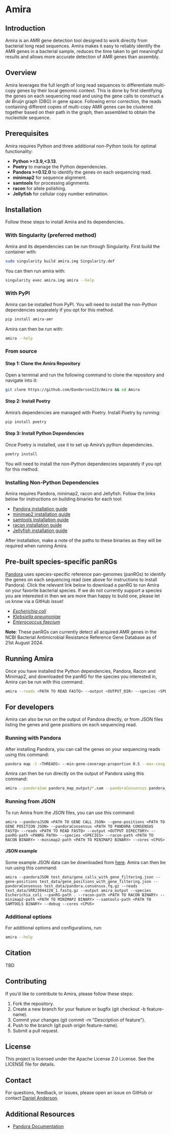 # Amira

## Introduction

Amira is an AMR gene detection tool designed to work directly from bacterial long read sequences. Amira makes it easy to reliably identify the AMR genes in a bacterial sample, reduces the time taken to get meaningful results and allows more accurate detection of AMR genes than assembly.

## Overview

Amira leverages the full length of long read sequences to differentiate multi-copy genes by their local genomic context. This is done by first identifying the genes on each sequencing read and using the gene calls to construct a *de Bruijn* graph (DBG) in gene space. Following error correction, the reads containing different copies of multi-copy AMR genes can be clustered together based on their path in the graph, then assembled to obtain the nucleotide sequence.

## Prerequisites

Amira requires Python and three additional non-Python tools for optimal functionality:

- **Python >=3.9,<3.13**.
- **Poetry** to manage the Python dependencies.
- **Pandora >=0.12.0** to identify the genes on each sequencing read.
- **minimap2** for sequence alignment.
- **samtools** for processing alignments.
- **racon** for allele polishing.
- **Jellyfish** for cellular copy number estimation.

## Installation

Follow these steps to install Amira and its dependencies.

### With Singularity (preferred method)

Amira and its dependencies can be run through Singularity. First build the container with:

```bash
sudo singularity build amira.img Singularity.def
```

You can then run amira with:
```bash
singularity exec amira.img amira --help
```
### With PyPI

Amira can be installed from PyPI. You will need to install the non-Python dependencies separately if you opt for this method.
```bash
pip install amira-amr
```
Amira can then be run with:
```bash
amira --help
```

### From source

#### Step 1: Clone the Amira Repository

Open a terminal and run the following command to clone the repository and navigate into it:
```bash
git clone https://github.com/Danderson123/Amira && cd Amira
```
#### Step 2: Install Poetry
Amira’s dependencies are managed with Poetry. Install Poetry by running:
```bash
pip install poetry
```
#### Step 3: Install Python Dependencies
Once Poetry is installed, use it to set up Amira’s python dependencies.
```bash
poetry install
```
You will need to install the non-Python dependencies separately if you opt for this method.

### Installing Non-Python Dependencies
Amira requires Pandora, minimap2, racon and Jellyfish. Follow the links below for instructions on building binaries for each tool:

- [Pandora installation guide](https://github.com/iqbal-lab-org/pandora?tab=readme-ov-file#installation)
- [minimap2 installation guide](https://github.com/lh3/minimap2)
- [samtools installation guide](https://www.htslib.org/download/)
- [racon installation guide](https://github.com/isovic/racon)
- [Jellyfish installation guide](https://github.com/gmarcais/Jellyfish)

After installation, make a note of the paths to these binaries as they will be required when running Amira.

## Pre-built species-specific panRGs
[Pandora](https://github.com/iqbal-lab-org/pandora) uses species-specific reference pan-genomes (panRGs) to identify the genes on each sequencing read (see above for instructions to install Pandora). Click the relevant link below to download a panRG to run Amira on your favorite bacterial species. If we do not currently support a species you are interested in then we are more than happy to build one, please let us know via a GitHub issue!
* [*Escherichia coli*](https://drive.google.com/file/d/13c_bUXnBEs9iEPPobou7-xEgkz_t08YP/view?usp=sharing)
* [*Klebsiella pneumoniae*](https://drive.google.com/file/d/1DYG3QW3nrQfSckIX9Vjbhbqz5bRd9W3j/view?usp=drive_link)
* [*Enterococcus faecium*](https://drive.google.com/file/d/1AzzFNRbH6VXPj5CX2txlcxhW8AhL9HSh/view?usp=sharing)

**Note**: These panRGs can currently detect all acquired AMR genes in the NCBI Bacterial Antimicrobial Resistance Reference Gene Database as of 21st August 2024.

## Running Amira

Once you have installed the Python dependencies, Pandora, Racon and Minimap2, and downloaded the panRG for the species you interested in, Amira can be run with this command.

```bash
amira --reads <PATH TO READ FASTQ> --output <OUTPUT_DIR> --species <SPECIES> --panRG-path <PANRG PATH> --pandora-path <PATH TO PANDORA BINARY --racon-path <PATH TO RACON BINARY> --minimap2-path <PATH TO MINIMAP2 BINARY> --samtools-path <PATH TO SAMTOOLS BINARY> --cores <CPUS>
```

## For developers

Amira can also be run on the output of Pandora directly, or from JSON files listing the genes and gene positions on each sequencing read.

### Running with Pandora
After installing Pandora, you can call the genes on your sequencing reads using this command:
```bash
pandora map -t <THREADS> --min-gene-coverage-proportion 0.5 --max-covg 10000 -o pandora_map_output <PANRG PATH> <PATH TO READ FASTQ>
```
Amira can then be run directly on the output of Pandora using this command:
```bash
amira --pandoraSam pandora_map_output/*.sam --pandoraConsensus pandora_map_output/pandora.consensus.fq.gz --panRG-path <PANRG PATH> --reads <PATH TO READ FASTQ> --output amira_output --species <SPECIES> --minimum-length-proportion 0.5 --maximum-length-proportion 1.5 --cores <CPUS> --racon-path <PATH TO RACON BINARY> --minimap2-path <PATH TO MINIMAP2 BINARY> --samtools-path <PATH TO SAMTOOLS BINARY>
 ```

### Running from JSON
To run Amira from the JSON files, you can use this command:
```
amira --pandoraJSON <PATH TO GENE CALL JSON> --gene-positions <PATH TO GENE POSITION JSON> --pandoraConsensus <PATH TO PANDORA CONSENSUS FASTQ> --reads <PATH TO READ FASTQ> --output <OUTPUT DIRECTORY> --panRG-path <PANRG PATH> --species <SPECIES> --racon-path <PATH TO RACON BINARY> --minimap2-path <PATH TO MINIMAP2 BINARY> --cores <CPUS>
```

####  JSON example

Some example JSON data can be downloaded from [here](https://drive.google.com/drive/folders/1mQ8JmzVhFiNkgRy5_1iFQrqV2TLNnlQ4). Amira can then be run using this command:
```
amira --pandoraJSON test_data/gene_calls_with_gene_filtering.json --gene-positions test_data/gene_positions_with_gene_filtering.json --pandoraConsensus test_data/pandora.consensus.fq.gz --reads test_data/SRR23044220_1.fastq.gz --output amira_output --species Escherichia_coli --panRG-path . --racon-path <PATH TO RACON BINARY> --minimap2-path <PATH TO MINIMAP2 BINARY> --samtools-path <PATH TO SAMTOOLS BINARY> --debug --cores <CPUS>
```

### Additional options
For additional options and configurations, run:
```bash
amira --help
```
## Citation
TBD

## Contributing
If you’d like to contribute to Amira, please follow these steps:

1. Fork the repository.
2. Create a new branch for your feature or bugfix (git checkout -b feature-name).
3. Commit your changes (git commit -m "Description of feature").
4. Push to the branch (git push origin feature-name).
5. Submit a pull request.

## License
This project is licensed under the Apache License 2.0 License. See the LICENSE file for details.

## Contact
For questions, feedback, or issues, please open an issue on GitHub or contact [Daniel Anderson](<mailto:dander@ebi.ac.uk>).

## Additional Resources
* [Pandora Documentation](https://github.com/iqbal-lab-org/pandora/wiki/Usage)